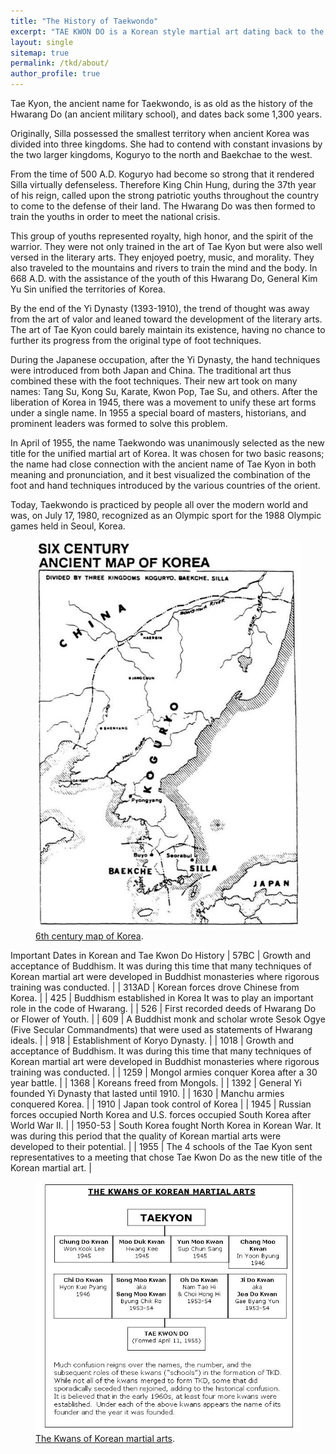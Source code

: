 ```yaml
---
title: "The History of Taekwondo"
excerpt: "TAE KWON DO is a Korean style martial art dating back to the 6th century A.D. Tae means to kick or smash with the foot; Kwon means to punch or strike with the fist; Do means the art or method of. "
layout: single
sitemap: true
permalink: /tkd/about/
author_profile: true
---
```

Tae Kyon, the ancient name for Taekwondo, is as old as the history of the Hwarang Do (an ancient military school), and dates back some 1,300 years.


Originally, Silla possessed the smallest territory when ancient Korea was divided into three kingdoms. She had to contend with constant invasions by the two larger kingdoms, Koguryo to the north and Baekchae to the west.


From the time of 500 A.D. Koguryo had become so strong that it rendered Silla virtually defenseless. Therefore King Chin Hung, during the 37th year of his reign, called upon the strong patriotic youths throughout the country to come to the defense of their land. The Hwarang Do was then formed to train the youths in order to meet the national crisis.


This group of youths represented royalty, high honor, and the spirit of the warrior. They were not only trained in the art of Tae Kyon but were also well versed in the literary arts. They enjoyed poetry, music, and morality. They also traveled to the mountains and rivers to train the mind and the body. In 668 A.D. with the assistance of the youth of this Hwarang Do, General Kim Yu Sin unified the territories of Korea.


By the end of the Yi Dynasty (1393-1910), the trend of thought was away from the art of valor and leaned toward the development of the literary arts. The art of Tae Kyon could barely maintain its existence, having no chance to further its progress from the original type of foot techniques.


During the Japanese occupation, after the Yi Dynasty, the hand techniques were introduced from both Japan and China. The traditional art thus combined these with the foot techniques. Their new art took on many names: Tang Su, Kong Su, Karate, Kwon Pop, Tae Su, and others. After the liberation of Korea in 1945, there was a movement to unify these art forms under a single name. In 1955 a special board of masters, historians, and prominent leaders was formed to solve this problem.


In April of 1955, the name Taekwondo was unanimously selected as the new title for the unified martial art of Korea. It was chosen for two basic reasons; the name had close connection with the ancient name of Tae Kyon in both meaning and pronunciation, and it best visualized the combination of the foot and hand techniques introduced by the various countries of the orient.


Today, Taekwondo is practiced by people all over the modern world and was, on July 17, 1980, recognized as an Olympic sport for the 1988 Olympic games held in Seoul, Korea.


<figure>
	<a href="/images/ancient_korea.jpg"><img src="/images/ancient_korea.jpg"></a>
	<figcaption><a href="/images/ancient_korea.jpg" title="6th century map of Korea">6th century map of Korea</a>.</figcaption>
</figure>



Important Dates in Korean and Tae Kwon Do History
| 57BC  | Growth and acceptance of Buddhism. It was during this time that many techniques of Korean martial art were developed in Buddhist monasteries where rigorous training was conducted. |
| 313AD | Korean forces drove Chinese from Korea. |
| 425  	| Buddhism established in Korea It was to play an important role in the code of Hwarang. |
| 526	| First recorded deeds of Hwarang Do or Flower of Youth. |
| 609	| A Buddhist monk and scholar wrote Sesok Ogye (Five Secular Commandments) that were used as statements of Hwarang ideals. |
| 918	| Establishment of Koryo Dynasty. |
| 1018	| Growth and acceptance of Buddhism. It was during this time that many techniques of Korean martial art were developed in Buddhist monasteries where rigorous training was conducted. |
| 1259	| Mongol armies conquer Korea after a 30 year battle. |
| 1368	| Koreans freed from Mongols. |
| 1392	| General Yi founded Yi Dynasty that lasted until 1910. |
| 1630	| Manchu armies conquered Korea. |
| 1910	| Japan took control of Korea |
| 1945	| Russian forces occupied North Korea and U.S. forces occupied South Korea after World War II. |
| 1950-53	| South Korea fought North Korea in Korean War. It was during this period that the quality of Korean martial arts were developed to their potential. |
| 1955	| The 4 schools of the Tae Kyon sent representatives to a meeting that chose Tae Kwon Do as the new title of the Korean martial art. |


<figure>
	<a href="/images/newkwon.jpg"><img src="/images/newkwon.jpg"></a>
	<figcaption><a href="/images/newkwon.jpg" title="The Kwans of Korean martial arts">The Kwans of Korean martial arts</a>.</figcaption>
</figure>

